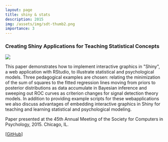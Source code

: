 ```yaml
---
layout: page
title: shiny & stats
description: 2015
img: /assets/img/sdt-thumb2.png
importance: 3
---
```

<h3><b>Creating Shiny Applications for Teaching Statistical Concepts</b></h3>

<img src="https://wenjietseng.github.io/assets/img/sdt.png">

<br>
<p>
This paper demonstrates how to implement interactive graphics in "Shiny", a web application with RStudio, to illustrate statistical and psychological models. Three pedagogical examples are chosen: relating the minimization of the sum of squares to the fitted regression lines moving from priors to posterior distributions as data accumulate in Bayesian inference and sweeping out ROC curves as criterion changes for signal detection theory models. In addition to providing example scripts for these webapplications we also discuss advantages of embedding interactive graphics in Shiny for teaching and learning statistical and psychological modeling.
</p>
<p> Paper presented at the 45th Annual Meeting of the Society for Computers in Psychology, 2015. Chicago, IL.</p>
[<a href="https://github.com/wenjietseng/shinyapps">GitHub</a>]
